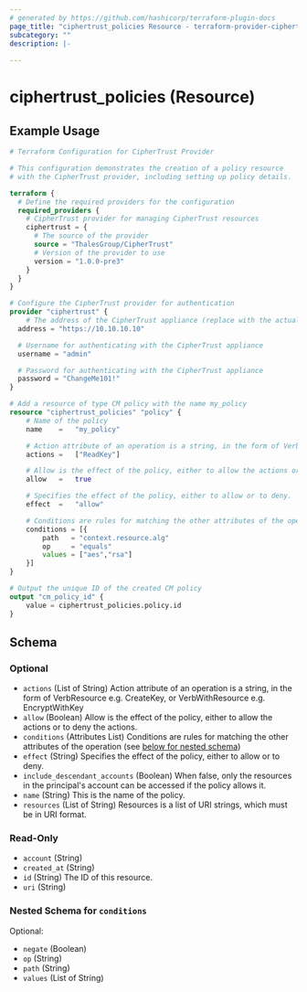 ```yaml
---
# generated by https://github.com/hashicorp/terraform-plugin-docs
page_title: "ciphertrust_policies Resource - terraform-provider-ciphertrust"
subcategory: ""
description: |-
  
---
```


# ciphertrust_policies (Resource)



## Example Usage

```terraform
# Terraform Configuration for CipherTrust Provider

# This configuration demonstrates the creation of a policy resource
# with the CipherTrust provider, including setting up policy details.

terraform {
  # Define the required providers for the configuration
  required_providers {
    # CipherTrust provider for managing CipherTrust resources
    ciphertrust = {
      # The source of the provider
      source = "ThalesGroup/CipherTrust"
      # Version of the provider to use
      version = "1.0.0-pre3"
    }
  }
}

# Configure the CipherTrust provider for authentication
provider "ciphertrust" {
	# The address of the CipherTrust appliance (replace with the actual address)
  address = "https://10.10.10.10"

  # Username for authenticating with the CipherTrust appliance
  username = "admin"

  # Password for authenticating with the CipherTrust appliance
  password = "ChangeMe101!"
}

# Add a resource of type CM policy with the name my_policy
resource "ciphertrust_policies" "policy" {
  	# Name of the policy
    name    =   "my_policy"

    # Action attribute of an operation is a string, in the form of VerbResource e.g. CreateKey, or VerbWithResource e.g. EncryptWithKey
    actions =   ["ReadKey"]

    # Allow is the effect of the policy, either to allow the actions or to deny the actions.
    allow   =   true

    # Specifies the effect of the policy, either to allow or to deny.
    effect  =   "allow"

    # Conditions are rules for matching the other attributes of the operation
    conditions = [{
        path   = "context.resource.alg"
        op     = "equals"
        values = ["aes","rsa"]
    }]
}

# Output the unique ID of the created CM policy
output "cm_policy_id" {
	value = ciphertrust_policies.policy.id
}
```

<!-- schema generated by tfplugindocs -->
## Schema

### Optional

- `actions` (List of String) Action attribute of an operation is a string, in the form of VerbResource e.g. CreateKey, or VerbWithResource e.g. EncryptWithKey
- `allow` (Boolean) Allow is the effect of the policy, either to allow the actions or to deny the actions.
- `conditions` (Attributes List) Conditions are rules for matching the other attributes of the operation (see [below for nested schema](#nestedatt--conditions))
- `effect` (String) Specifies the effect of the policy, either to allow or to deny.
- `include_descendant_accounts` (Boolean) When false, only the resources in the principal's account can be accessed if the policy allows it.
- `name` (String) This is the name of the policy.
- `resources` (List of String) Resources is a list of URI strings, which must be in URI format.

### Read-Only

- `account` (String)
- `created_at` (String)
- `id` (String) The ID of this resource.
- `uri` (String)

<a id="nestedatt--conditions"></a>
### Nested Schema for `conditions`

Optional:

- `negate` (Boolean)
- `op` (String)
- `path` (String)
- `values` (List of String)
